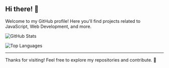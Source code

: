 ## Hi there! 👋

Welcome to my GitHub profile! Here you'll find projects related to JavaScript, Web Development, and more.

![GitHub Stats](https://github-readme-stats.vercel.app/api?username=KostasSliazas&show_icons=true&theme=dark&hide_border=true)

![Top Languages](https://github-readme-stats.vercel.app/api/top-langs/?username=KostasSliazas&layout=compact&theme=dark&hide_border=true)

---

Thanks for visiting! Feel free to explore my repositories and contribute. 🚀
